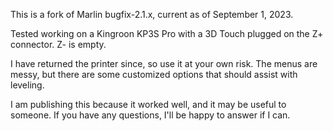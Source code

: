 This is a fork of Marlin bugfix-2.1.x, current as of September 1, 2023. 

Tested working on a Kingroon KP3S Pro with a 3D Touch plugged on the Z+ connector. Z- is empty.

I have returned the printer since, so use it at your own risk. The menus are messy, but there are some customized options that should assist with leveling.

I am publishing this because it worked well, and it may be useful to someone. If you have any questions, I'll be happy to answer if I can.
